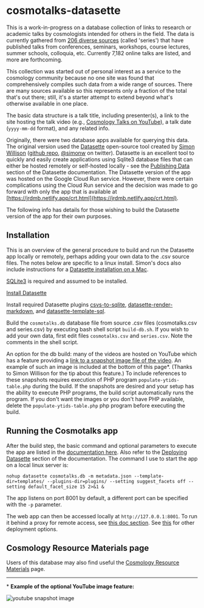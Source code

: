 # cosmotalks-datasette

This is a work-in-progress on a database collection of links to research or academic talks by cosmologists intended for others in the field. The data is currently gathered from [206 diverse sources](https://jrdmb.netlify.app/crt-series.html) (called 'series') that have published talks from conferences, seminars, workshops, course lectures, summer schools, colloquia, etc. Currently 7,182 online talks are listed, and more are forthcoming. 

This collection was started out of personal interest as a service to the cosmology community because no one site was found that comprehensively compiles such data from a wide range of sources. There are many sources available so this represents only a fraction of the total that's out there; still, it's a starter attempt to extend beyond what's otherwise available in one place. 

The basic data structure is a talk title, including presenter(s), a link to the site hosting the talk video (e.g., [Cosmology Talks on YouTube](https://www.youtube.com/channel/UCstdttIo3HM6h3hDk_v2hug/videos)), a talk date (`yyyy-mm-dd` format), and any related info. 

Originally, there were two database apps available for querying this data. The original version used the 
[Datasette](https://datasette.io/) open-source tool created by [Simon Willison](simonwillison.net) ([github repo](https://github.com/simonw/datasette), [@simonw](https://twitter.com/simonw) on twitter). Datasette is an excellent tool to quickly and easily create applications using Sqlite3 database files that can either be hosted remotely or self-hosted locally - see the [Publishing Data](https://docs.datasette.io/en/latest/publish.html) section of the Datasette documentation. The Datasette version of the app was hosted on the Google Cloud Run service. However, there were certain complications using the Cloud Run service and the decision was made to go forward with only the app that is available at [https://jrdmb.netlify.app/crt.html](https://jrdmb.netlify.app/crt.html).

The following info has details for those wishing to build the Datasette version of the app for their own purposes.

## Installation

This is an overview of the general procedure to build and run the Datasette app locally or remotely, perhaps adding your own data to the .csv source files. The notes below are specific to a linux install. Simon's docs also include instructions for a [Datasette installation on a Mac](https://docs.datasette.io/en/stable/installation.html#using-homebrew).

[SQLite3](https://www.sqlite.org/index.html) is required and assumed to be installed.

[Install Datasette](https://docs.datasette.io/en/stable/installation.html#basic-installation)

Install required Datasette plugins [csvs-to-sqlite](https://github.com/simonw/csvs-to-sqlite), [datasette-render-markdown](https://github.com/simonw/datasette-render-markdown), and [datasette-template-sql](https://github.com/simonw/datasette-template-sql).

Build the `cosmotalks.db` database file from source .csv files (cosmotalks.csv and series.csv) by executing bash shell script `build-db.sh`. If you wish to add your own data, first edit files `cosmotalks.csv` and `series.csv`.  Note the comments in the shell script.

An option for the db build: many of the videos are hosted on YouTube which has a feature providing a [link to a snapshot image file of the video](https://support.google.com/youtube/answer/72431?hl=en). An example of such an image is included at the bottom of this page*. (Thanks to Simon Willison for the tip about this feature.) To include references to these snapshots requires execution of PHP program `populate-ytids-table.php` during the build. If the snapshots are desired and your setup has the ability to execute PHP programs, the build script automatically runs the program.  If you don't want the images or you don't have PHP available, delete the `populate-ytids-table.php` php program before executing the build.

## Running the Cosmotalks app

After the build step, the basic command and optional parameters to execute the app are listed in the [documentation here](https://docs.datasette.io/en/stable/getting_started.html#datasette-serve-help). Also refer to the [Deploying Datasette](https://docs.datasette.io/en/stable/deploying.html#running-datasette-behind-a-proxy) section of the documentation. The command I use to start the app on a local linux server is:

`nohup datasette cosmotalks.db -m metadata.json --template-dir=templates/ --plugins-dir=plugins/ --setting suggest_facets off --setting default_facet_size 15 2>&1 &`

The app listens on port 8001 by default, a different port can be specified with the `-p` parameter.

The web app can then be accessed locally at `http://127.0.0.1:8001`. To run it behind a proxy for remote access, see [this doc section](https://docs.datasette.io/en/stable/deploying.html#deploying-datasette). See [this](https://docs.datasette.io/en/stable/deploying.html) for other deployment options.

## Cosmology Resource Materials page

Users of this database may also find useful the [Cosmology Resource Materials](https://github.com/jrdmb/cosmology-resource-materials) page.

--- 

\* **Example of the optional YouTube image feature:** 

![youtube snapshot image](https://github.com/jrdmb/cosmotalks-datasette/blob/main/static/row-view-with-yt-image.jpg)


